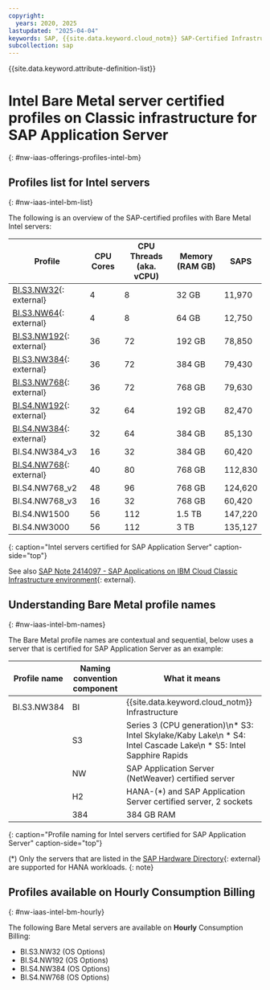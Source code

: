 ```yaml
---
copyright:
  years: 2020, 2025
lastupdated: "2025-04-04"
keywords: SAP, {{site.data.keyword.cloud_notm}} SAP-Certified Infrastructure, {{site.data.keyword.ibm_cloud_sap}}, SAP Workloads
subcollection: sap
---
```


{{site.data.keyword.attribute-definition-list}}


# Intel Bare Metal server certified profiles on Classic infrastructure for SAP Application Server
{: #nw-iaas-offerings-profiles-intel-bm}

## Profiles list for Intel servers
{: #nw-iaas-intel-bm-list}

The following is an overview of the SAP-certified profiles with Bare Metal Intel servers:

| **Profile** | **CPU Cores** | **CPU Threads (aka. vCPU)** | **Memory (RAM GB)** | **SAPS** |
| --- | --- | --- | --- | --- |
| [BI.S3.NW32](https://cloud.ibm.com/gen1/infrastructure/provision/bm?imageItemId=8451&packageId=1041&itemId=10831){: external} | 4 | 8 | 32 GB | 11,970 |
| [BI.S3.NW64](https://cloud.ibm.com/gen1/infrastructure/provision/bm?imageItemId=8451&packageId=1043&itemId=10831){: external} | 4 | 8 | 64 GB | 12,750 |
| [BI.S3.NW192](https://cloud.ibm.com/gen1/infrastructure/provision/bm?imageItemId=8451&packageId=989&itemId=10437){: external} | 36 | 72 | 192 GB | 78,850 |
| [BI.S3.NW384](https://cloud.ibm.com/gen1/infrastructure/provision/bm?imageItemId=8451&packageId=987&itemId=10437){: external} | 36 | 72 | 384 GB | 79,430 |
| [BI.S3.NW768](https://cloud.ibm.com/gen1/infrastructure/provision/bm?imageItemId=8451&packageId=985&itemId=10437){: external} | 36 | 72 | 768 GB | 79,630 |
| [BI.S4.NW192](https://cloud.ibm.com/gen1/infrastructure/provision/bm?imageItemId=8451&packageId=2640&itemId=13285){: external} | 32 | 64 | 192 GB | 82,470 |
| [BI.S4.NW384](https://cloud.ibm.com/gen1/infrastructure/provision/bm?imageItemId=8451&packageId=2642&itemId=13285){: external} | 32 | 64 | 384 GB | 85,130 |
| BI.S4.NW384_v3 | 16 | 32 | 384 GB | 60,420 |
| [BI.S4.NW768](https://cloud.ibm.com/gen1/infrastructure/provision/bm?imageItemId=8451&packageId=2644&itemId=13289){: external} | 40 | 80 | 768 GB | 112,830 |
| BI.S4.NW768_v2 | 48 | 96 | 768 GB | 124,620 |
| BI.S4.NW768_v3 | 16 | 32 | 768 GB |  60,420 |
| BI.S4.NW1500 | 56 | 112 | 1.5 TB | 147,220 |
| BI.S4.NW3000 | 56 | 112 | 3 TB | 135,127 |
{: caption="Intel servers certified for SAP Application Server" caption-side="top"}


See also [SAP Note 2414097 - SAP Applications on IBM Cloud Classic Infrastructure environment](https://me.sap.com/notes/2414097){: external}.


## Understanding Bare Metal profile names
{: #nw-iaas-intel-bm-names}

The Bare Metal profile names are contextual and sequential, below uses a server that is certified for SAP Application Server as an example:

| Profile name | Naming convention component | What it means |
| --- | --- | --- |
| BI.S3.NW384 | BI | {{site.data.keyword.cloud_notm}} Infrastructure |
| | S3 | Series 3 (CPU generation)\n* S3: Intel Skylake/Kaby Lake\n * S4: Intel Cascade Lake\n * S5: Intel Sapphire Rapids |
| | NW | SAP Application Server (NetWeaver) certified server |
| | H2 | HANA-(*) and SAP Application Server certified server, 2 sockets  |
| | 384 | 384 GB RAM |
{: caption="Profile naming for Intel servers certified for SAP Application Server" caption-side="top"}

(*) Only the servers that are listed in the [SAP Hardware Directory](https://www.sap.com/dmc/exp/2014-09-02-hana-hardware/enEN/#/solutions?filters=iaas;ve:28){: external} are supported for HANA workloads.
{: note}

## Profiles available on Hourly Consumption Billing
{: #nw-iaas-intel-bm-hourly}

The following Bare Metal servers are available on **Hourly** Consumption Billing:
- BI.S3.NW32   (OS Options)
- BI.S4.NW192  (OS Options)
- BI.S4.NW384  (OS Options)
- BI.S4.NW768  (OS Options)
